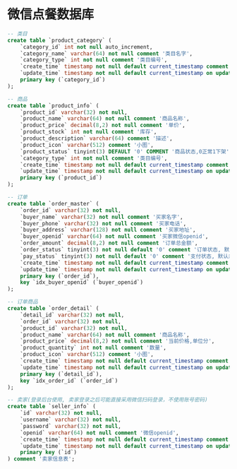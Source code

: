 # 微信点餐数据库```sql-- 类目create table `product_category` (    `category_id` int not null auto_increment,    `category_name` varchar(64) not null comment '类目名字',    `category_type` int not null comment '类目编号',    `create_time` timestamp not null default current_timestamp comment '创建时间',    `update_time` timestamp not null default current_timestamp on update current_timestamp comment '修改时间',    primary key (`category_id`));-- 商品create table `product_info` (    `product_id` varchar(32) not null,    `product_name` varchar(64) not null comment '商品名称',    `product_price` decimal(8,2) not null comment '单价',    `product_stock` int not null comment '库存',    `product_description` varchar(64) comment '描述',    `product_icon` varchar(512) comment '小图',    `product_status` tinyint(3) DEFAULT '0' COMMENT '商品状态,0正常1下架',    `category_type` int not null comment '类目编号',    `create_time` timestamp not null default current_timestamp comment '创建时间',    `update_time` timestamp not null default current_timestamp on update current_timestamp comment '修改时间',    primary key (`product_id`));-- 订单create table `order_master` (    `order_id` varchar(32) not null,    `buyer_name` varchar(32) not null comment '买家名字',    `buyer_phone` varchar(32) not null comment '买家电话',    `buyer_address` varchar(128) not null comment '买家地址',    `buyer_openid` varchar(64) not null comment '买家微信openid',    `order_amount` decimal(8,2) not null comment '订单总金额',    `order_status` tinyint(3) not null default '0' comment '订单状态, 默认为新下单',    `pay_status` tinyint(3) not null default '0' comment '支付状态, 默认未支付',    `create_time` timestamp not null default current_timestamp comment '创建时间',    `update_time` timestamp not null default current_timestamp on update current_timestamp comment '修改时间',    primary key (`order_id`),    key `idx_buyer_openid` (`buyer_openid`));-- 订单商品create table `order_detail` (    `detail_id` varchar(32) not null,    `order_id` varchar(32) not null,    `product_id` varchar(32) not null,    `product_name` varchar(64) not null comment '商品名称',    `product_price` decimal(8,2) not null comment '当前价格,单位分',    `product_quantity` int not null comment '数量',    `product_icon` varchar(512) comment '小图',    `create_time` timestamp not null default current_timestamp comment '创建时间',    `update_time` timestamp not null default current_timestamp on update current_timestamp comment '修改时间',    primary key (`detail_id`),    key `idx_order_id` (`order_id`));-- 卖家(登录后台使用, 卖家登录之后可能直接采用微信扫码登录，不使用账号密码)create table `seller_info` (    `id` varchar(32) not null,    `username` varchar(32) not null,    `password` varchar(32) not null,    `openid` varchar(64) not null comment '微信openid',    `create_time` timestamp not null default current_timestamp comment '创建时间',    `update_time` timestamp not null default current_timestamp on update current_timestamp comment '修改时间',    primary key (`id`)) comment '卖家信息表';```